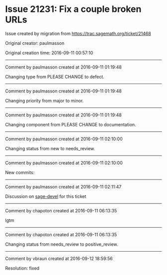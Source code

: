 # Issue 21231: Fix a couple broken URLs

Issue created by migration from https://trac.sagemath.org/ticket/21468

Original creator: paulmasson

Original creation time: 2016-09-11 00:57:10




---

Comment by paulmasson created at 2016-09-11 01:19:48

Changing type from PLEASE CHANGE to defect.


---

Comment by paulmasson created at 2016-09-11 01:19:48

Changing priority from major to minor.


---

Comment by paulmasson created at 2016-09-11 01:19:48

Changing component from PLEASE CHANGE to documentation.


---

Comment by paulmasson created at 2016-09-11 02:10:00

Changing status from new to needs_review.


---

Comment by paulmasson created at 2016-09-11 02:10:00

New commits:


---

Comment by paulmasson created at 2016-09-11 02:11:47

Discussion on [sage-devel](https://groups.google.com/forum/#!topic/sage-devel/OYJQYSY1tug) for this ticket


---

Comment by chapoton created at 2016-09-11 06:13:35

lgtm


---

Comment by chapoton created at 2016-09-11 06:13:35

Changing status from needs_review to positive_review.


---

Comment by vbraun created at 2016-09-12 18:59:56

Resolution: fixed
